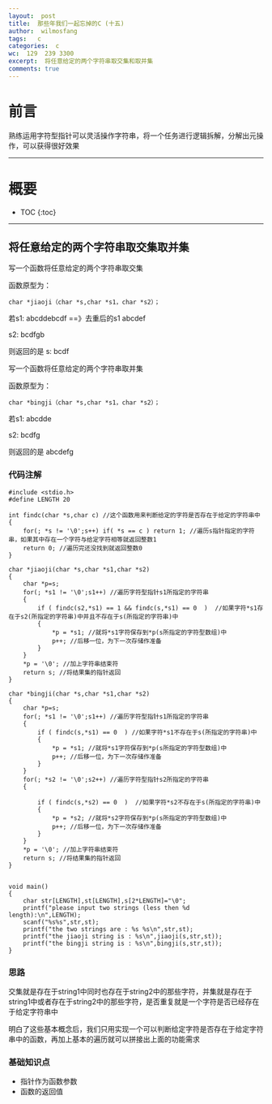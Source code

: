 ```yaml
---
layout:  post
title:  那些年我们一起忘掉的C (十五)
author:  wilmosfang
tags:   c 
categories:  c
wc:  129  239 3300 
excerpt:  将任意给定的两个字符串取交集和取并集
comments: true
---
```



# 前言

熟练运用字符型指针可以灵活操作字符串，将一个任务进行逻辑拆解，分解出元操作，可以获得很好效果

---

# 概要

* TOC
{:toc}


---

## 将任意给定的两个字符串取交集取并集

写一个函数将任意给定的两个字符串取交集

函数原型为：
     
`char *jiaoji（char *s,char *s1，char *s2）；`

若s1:  abcddebcdf  ==》去重后的s1  abcdef  

s2:  bcdfgb
  
则返回的是 s: bcdf

写一个函数将任意给定的两个字符串取并集

函数原型为：
 
 `char *bingji（char *s,char *s1，char *s2）；`

若s1:  abcdde

s2:  bcdfg

则返回的是  abcdefg



### 代码注解

~~~
#include <stdio.h>
#define LENGTH 20

int findc(char *s,char c) //这个函数用来判断给定的字符是否存在于给定的字符串中
{
	for(; *s != '\0';s++) if( *s == c ) return 1; //遍历s指针指定的字符串，如果其中存在一个字符与给定字符相等就返回整数1
	return 0; //遍历完还没找到就返回整数0
}

char *jiaoji(char *s,char *s1,char *s2)
{
	char *p=s;
	for(; *s1 != '\0';s1++)	//遍历字符型指针s1所指定的字符串
	{
		if ( findc(s2,*s1) == 1 && findc(s,*s1) == 0  )  //如果字符*s1存在于s2(所指定的字符串)中并且不存在于s(所指定的字符串)中
		{
			*p = *s1; //就将*s1字符保存到*p(s所指定的字符型数组)中
			p++; //后移一位，为下一次存储作准备
		}
	}
	*p = '\0'; //加上字符串结束符
	return s; //将结果集的指针返回
}

char *bingji(char *s,char *s1,char *s2)
{
	char *p=s;
	for(; *s1 != '\0';s1++) //遍历字符型指针s1所指定的字符串
	{
		if ( findc(s,*s1) == 0  ) //如果字符*s1不存在于s(所指定的字符串)中
		{
			*p = *s1; //就将*s1字符保存到*p(s所指定的字符型数组)中
			p++; //后移一位，为下一次存储作准备
		}
	}
	for(; *s2 != '\0';s2++) //遍历字符型指针s2所指定的字符串
	{

		if ( findc(s,*s2) == 0  )  //如果字符*s2不存在于s(所指定的字符串)中
		{
			*p = *s2; //就将*s2字符保存到*p(s所指定的字符型数组)中
			p++; //后移一位，为下一次存储作准备
		}
	}
	*p = '\0'; //加上字符串结束符
	return s; //将结果集的指针返回
}


void main()
{	
	char str[LENGTH],st[LENGTH],s[2*LENGTH]="\0"; 
	printf("please input two strings (less then %d length):\n",LENGTH);
	scanf("%s%s",str,st);
	printf("the two strings are : %s %s\n",str,st);
	printf("the jiaoji string is : %s\n",jiaoji(s,str,st));
	printf("the bingji string is : %s\n",bingji(s,str,st));
}
~~~


### 思路

交集就是存在于string1中同时也存在于string2中的那些字符，并集就是存在于string1中或者存在于string2中的那些字符，是否重复就是一个字符是否已经存在于给定字符串中

明白了这些基本概念后，我们只用实现一个可以判断给定字符是否存在于给定字符串中的函数，再加上基本的遍历就可以拼接出上面的功能需求


### 基础知识点

* 指针作为函数参数
* 函数的返回值
